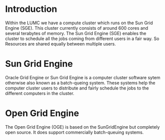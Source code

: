 # Introduction

Within the LUMC we have a compute cluster which runs on the Sun Grid Engine (SGE). This cluster currently consists of around 600 
cores and several terabytes of memory. The Sun Grid Engine (SGE) enables the cluster to schedule all the jobs coming from 
different users in a fair way. So Resources are shared equally between multiple users.

# Sun Grid Engine

Oracle Grid Engine or Sun Grid Engine is a computer cluster software sytem otherwise also known as a batch-queing system. These
 systems help the computer cluster users to distribute and fairly schedule the jobs to the different computers in the cluster.

# Open Grid Engine

The Open Grid Engine (OGE) is based on the SunGridEngine but completely open source. It does support commercially batch-queuing
 systems.